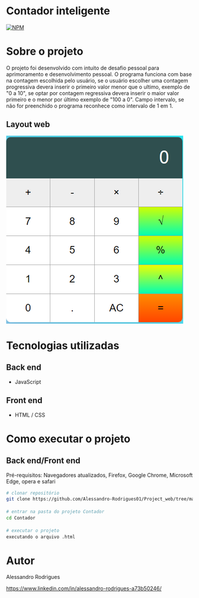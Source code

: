 # Contador inteligente
[![NPM](https://img.shields.io/npm/l/react)](https://github.com/Alessandro-Rodrigues01/Project_web/blob/main/LICENSE) 

# Sobre o projeto
O projeto foi desenvolvido com intuito de desafio pessoal para aprimoramento e desenvolvimento pessoal.
O programa funciona com base na contagem escolhida pelo usuário, se o usuário escolher uma contagem progressiva devera inserir o primeiro valor menor que o ultimo, exemplo de "0 a 10", se optar por contagem regressiva devera inserir o maior valor primeiro e o menor por último exemplo de "100 a 0".
Campo intervalo, se não for preenchido o programa reconhece como intervalo de 1 em 1.


## Layout web
![Web 1](https://github.com/Alessandro-Rodrigues01/Project_web/blob/main/Calculadora/assets/calc-tela1.png)




# Tecnologias utilizadas
## Back end
- JavaScript
  
## Front end
- HTML / CSS


# Como executar o projeto

## Back end/Front end
Pré-requisitos: Navegadores atualizados, Firefox, Google Chrome, Microsoft Edge, opera e safari

```bash
# clonar repositório
git clone https://github.com/Alessandro-Rodrigues01/Project_web/tree/main/Contador

# entrar na pasta do projeto Contador
cd Contador

# executar o projeto
executando o arquivo .html
```

# Autor
Alessandro Rodrigues

https://www.linkedin.com/in/alessandro-rodrigues-a73b50246/

